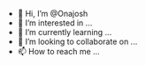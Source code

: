 - 👋 Hi, I’m @Onajosh
- 👀 I’m interested in ...
- 🌱 I’m currently learning ...
- 💞️ I’m looking to collaborate on ...
- 📫 How to reach me ...

<!---
Onajosh/Onajosh is a ✨ special ✨ repository because its `README.md` (this file) appears on your GitHub profile.
You can click the Preview link to take a look at your changes.
--->
